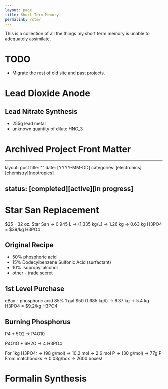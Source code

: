 ```yaml
---
layout: page
title: Short Term Memory
permalink: /stm/
---
```


This is a collection of all the things my short term memory is unable to adequately assimilate.

# TODO

- Migrate the rest of old site and past projects.

# Lead Dioxide Anode

## Lead Nitrate Synthesis

- 255g lead metal
- unknown quantity of dilute HNO_3

# Archived Project Front Matter

--------------------------------------------------------------------------------

layout: post title: "" date: [YYYY-MM-DD] categories: [electronics][chemistry][nootropics]

## status: [completed][active][in progress]

# Star San Replacement

$25 - 32 oz. Star San -> 0.945 L -> (1.335 kg/L) -> 1.26 kg -> 0.63 kg H3PO4 = $39/kg H3PO4

## Original Recipe

- 50% phosphoric acid
- 15% Dodecylbenzene Sulfonic Acid (surfactant)
- 10% isopropyl alcohol
- other - trade secret

## 1st Level Purchase

eBay - phosphoric acid 85% 1 gal $50 (1.685 kg/l) -> 6.37 kg -> 5.4 kg H3PO4 = $9.2/kg H3PO4

## Burning Phosphorus

P4 + 5O2 -> P4O10

P4O1O + 6H2O -> 4 H3PO4

For 1kg H3PO4: -> (98 g/mol) -> 10.2 mol -> 2.6 mol P -> (30 g/mol) -> 77g P From matchbooks -> 0.03g/box -> 2600 boxes!

# Formalin Synthesis
